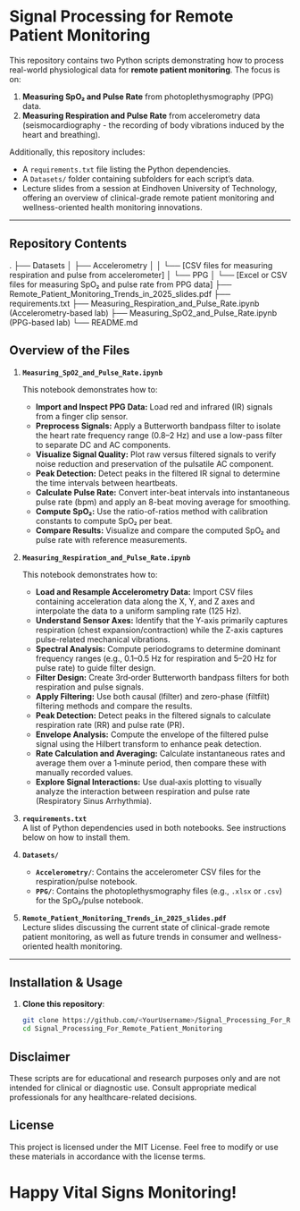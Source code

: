 # Signal Processing for Remote Patient Monitoring

This repository contains two Python scripts demonstrating how to process real-world physiological data for **remote patient monitoring**. The focus is on:

1. **Measuring SpO₂ and Pulse Rate** from photoplethysmography (PPG) data.
2. **Measuring Respiration and Pulse Rate** from accelerometry data (seismocardiography - the recording of body vibrations induced by the heart and breathing).

Additionally, this repository includes:
- A `requirements.txt` file listing the Python dependencies.
- A `Datasets/` folder containing subfolders for each script’s data.
- Lecture slides from a session at Eindhoven University of Technology, offering an overview of clinical-grade remote patient monitoring and wellness-oriented health monitoring innovations.

---

## Repository Contents
.
├── Datasets
│   ├── Accelerometry
│   │   └── [CSV files for measuring respiration and pulse from accelerometer]
│   └── PPG
│       └── [Excel or CSV files for measuring SpO₂ and pulse rate from PPG data]
├── Remote_Patient_Monitoring_Trends_in_2025_slides.pdf
├── requirements.txt
├── Measuring_Respiration_and_Pulse_Rate.ipynb  (Accelerometry-based lab)
├── Measuring_SpO2_and_Pulse_Rate.ipynb         (PPG-based lab)
└── README.md

## Overview of the Files

1. **`Measuring_SpO2_and_Pulse_Rate.ipynb`**

   This notebook demonstrates how to:
   - **Import and Inspect PPG Data:** Load red and infrared (IR) signals from a finger clip sensor.
   - **Preprocess Signals:** Apply a Butterworth bandpass filter to isolate the heart rate frequency range (0.8–2 Hz) and use a low-pass filter to separate DC and AC components.
   - **Visualize Signal Quality:** Plot raw versus filtered signals to verify noise reduction and preservation of the pulsatile AC component.
   - **Peak Detection:** Detect peaks in the filtered IR signal to determine the time intervals between heartbeats.
   - **Calculate Pulse Rate:** Convert inter-beat intervals into instantaneous pulse rate (bpm) and apply an 8-beat moving average for smoothing.
   - **Compute SpO₂:** Use the ratio-of-ratios method with calibration constants to compute SpO₂ per beat.
   - **Compare Results:** Visualize and compare the computed SpO₂ and pulse rate with reference measurements.

2. **`Measuring_Respiration_and_Pulse_Rate.ipynb`**

   This notebook demonstrates how to:
   - **Load and Resample Accelerometry Data:** Import CSV files containing acceleration data along the X, Y, and Z axes and interpolate the data to a uniform sampling rate (125 Hz).
   - **Understand Sensor Axes:** Identify that the Y-axis primarily captures respiration (chest expansion/contraction) while the Z-axis captures pulse-related mechanical vibrations.
   - **Spectral Analysis:** Compute periodograms to determine dominant frequency ranges (e.g., 0.1–0.5 Hz for respiration and 5–20 Hz for pulse rate) to guide filter design.
   - **Filter Design:** Create 3rd‑order Butterworth bandpass filters for both respiration and pulse signals.
   - **Apply Filtering:** Use both causal (lfilter) and zero-phase (filtfilt) filtering methods and compare the results.
   - **Peak Detection:** Detect peaks in the filtered signals to calculate respiration rate (RR) and pulse rate (PR).
   - **Envelope Analysis:** Compute the envelope of the filtered pulse signal using the Hilbert transform to enhance peak detection.
   - **Rate Calculation and Averaging:** Calculate instantaneous rates and average them over a 1‑minute period, then compare these with manually recorded values.
   - **Explore Signal Interactions:** Use dual‑axis plotting to visually analyze the interaction between respiration and pulse rate (Respiratory Sinus Arrhythmia).


3. **`requirements.txt`**  
   A list of Python dependencies used in both notebooks. See instructions below on how to install them.

4. **`Datasets/`**  
   - **`Accelerometry/`**: Contains the accelerometer CSV files for the respiration/pulse notebook.  
   - **`PPG/`**: Contains the photoplethysmography files (e.g., `.xlsx` or `.csv`) for the SpO₂/pulse notebook.

5. **`Remote_Patient_Monitoring_Trends_in_2025_slides.pdf`**  
   Lecture slides discussing the current state of clinical-grade remote patient monitoring, as well as future trends in consumer and wellness-oriented health monitoring.

---

## Installation & Usage

1. **Clone this repository**:
   ```bash
   git clone https://github.com/<YourUsername>/Signal_Processing_For_Remote_Patient_Monitoring.git
   cd Signal_Processing_For_Remote_Patient_Monitoring


## Disclaimer
These scripts are for educational and research purposes only and are not intended for clinical or diagnostic use. Consult appropriate medical professionals for any healthcare-related decisions.

## License
This project is licensed under the MIT License. Feel free to modify or use these materials in accordance with the license terms.

# Happy Vital Signs Monitoring!


